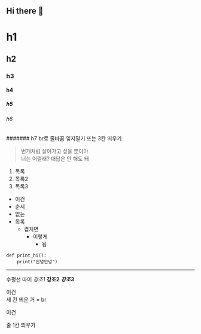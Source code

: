## Hi there 👋
# h1
## h2
### h3
#### h4
##### h5
###### h6
####### h7
br로 줄바꿈 잊지말기 또는 3칸 띄우기<br>
>번개처럼 살아가고 싶을 뿐이야<br>
>너는 어쩔래? 대답은 안 해도 돼
1. 목록
2. 목록2
3. 목록3
* 이건
* 순서
* 없는
* 목록
  * 겹치면
    * 이렇게
      * 됨
```
def print_hi():
    print("안녕안녕")
```
***
수평선 따이
*강조1*
**강조2**
***강조3***

이건   
세 칸 띄운 거 = br

이건

줄 1칸 띄우기
